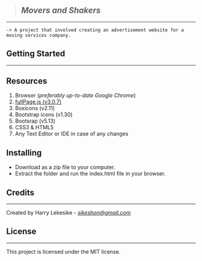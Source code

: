 >## ***Movers and Shakers***
---
    -> A project that involved creating an advertisement website for a moving services company.

## **Getting Started**
---
## Resources
1. Browser (*preferably up-to-date Google Chrome*)
1. [fullPage.js (v3.0.7)](https://github.com/alvarotrigo/fullPage.js)
1. Boxicons (v2.11)
1. Bootstrap icons (v1.30)
1. Bootsrap (v5.13) 
1. CSS3 & HTML5
1. Any Text Editor or IDE in case of any changes

## Installing
- Download as a zip file to your computer.
- Extract the folder and run the index.html file in your browser.
## **Credits**
---
Created by Harry Lekesike - *sikeshon@gmail.com*

## **License**
---
This project is licensed under the MIT license.

